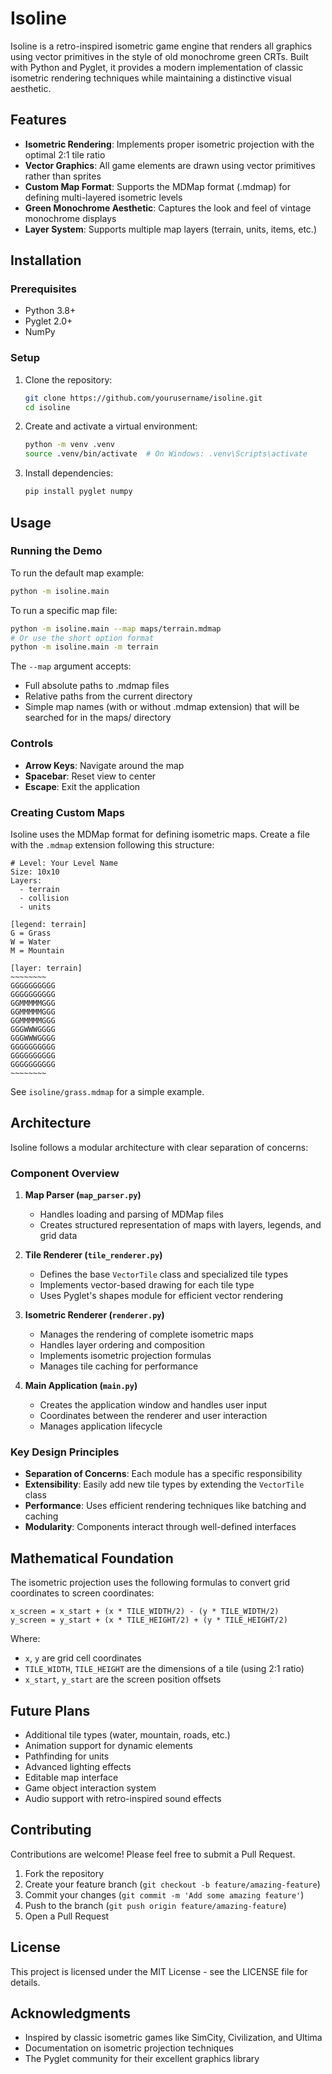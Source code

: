 # Isoline

Isoline is a retro-inspired isometric game engine that renders all graphics using vector primitives in the style of old monochrome green CRTs. Built with Python and Pyglet, it provides a modern implementation of classic isometric rendering techniques while maintaining a distinctive visual aesthetic.

## Features

- **Isometric Rendering**: Implements proper isometric projection with the optimal 2:1 tile ratio
- **Vector Graphics**: All game elements are drawn using vector primitives rather than sprites
- **Custom Map Format**: Supports the MDMap format (.mdmap) for defining multi-layered isometric levels
- **Green Monochrome Aesthetic**: Captures the look and feel of vintage monochrome displays
- **Layer System**: Supports multiple map layers (terrain, units, items, etc.)

## Installation

### Prerequisites

- Python 3.8+
- Pyglet 2.0+
- NumPy

### Setup

1. Clone the repository:
   ```bash
   git clone https://github.com/yourusername/isoline.git
   cd isoline
   ```

2. Create and activate a virtual environment:
   ```bash
   python -m venv .venv
   source .venv/bin/activate  # On Windows: .venv\Scripts\activate
   ```

3. Install dependencies:
   ```bash
   pip install pyglet numpy
   ```

## Usage

### Running the Demo

To run the default map example:

```bash
python -m isoline.main
```

To run a specific map file:

```bash
python -m isoline.main --map maps/terrain.mdmap
# Or use the short option format
python -m isoline.main -m terrain
```

The `--map` argument accepts:
- Full absolute paths to .mdmap files
- Relative paths from the current directory
- Simple map names (with or without .mdmap extension) that will be searched for in the maps/ directory

### Controls

- **Arrow Keys**: Navigate around the map
- **Spacebar**: Reset view to center
- **Escape**: Exit the application

### Creating Custom Maps

Isoline uses the MDMap format for defining isometric maps. Create a file with the `.mdmap` extension following this structure:

```
# Level: Your Level Name
Size: 10x10
Layers:
  - terrain
  - collision
  - units

[legend: terrain]
G = Grass
W = Water
M = Mountain

[layer: terrain]
~~~~~~~~
GGGGGGGGGG
GGGGGGGGGG
GGMMMMMGGG
GGMMMMMGGG
GGMMMMMGGG
GGGWWWGGGG
GGGWWWGGGG
GGGGGGGGGG
GGGGGGGGGG
GGGGGGGGGG
~~~~~~~~
```

See `isoline/grass.mdmap` for a simple example.

## Architecture

Isoline follows a modular architecture with clear separation of concerns:

### Component Overview

1. **Map Parser (`map_parser.py`)**
   - Handles loading and parsing of MDMap files
   - Creates structured representation of maps with layers, legends, and grid data

2. **Tile Renderer (`tile_renderer.py`)**
   - Defines the base `VectorTile` class and specialized tile types
   - Implements vector-based drawing for each tile type
   - Uses Pyglet's shapes module for efficient vector rendering

3. **Isometric Renderer (`renderer.py`)**
   - Manages the rendering of complete isometric maps
   - Handles layer ordering and composition
   - Implements isometric projection formulas
   - Manages tile caching for performance

4. **Main Application (`main.py`)**
   - Creates the application window and handles user input
   - Coordinates between the renderer and user interaction
   - Manages application lifecycle

### Key Design Principles

- **Separation of Concerns**: Each module has a specific responsibility
- **Extensibility**: Easily add new tile types by extending the `VectorTile` class
- **Performance**: Uses efficient rendering techniques like batching and caching
- **Modularity**: Components interact through well-defined interfaces

## Mathematical Foundation

The isometric projection uses the following formulas to convert grid coordinates to screen coordinates:

```
x_screen = x_start + (x * TILE_WIDTH/2) - (y * TILE_WIDTH/2)
y_screen = y_start + (x * TILE_HEIGHT/2) + (y * TILE_HEIGHT/2)
```

Where:
- `x`, `y` are grid cell coordinates
- `TILE_WIDTH`, `TILE_HEIGHT` are the dimensions of a tile (using 2:1 ratio)
- `x_start`, `y_start` are the screen position offsets

## Future Plans

- Additional tile types (water, mountain, roads, etc.)
- Animation support for dynamic elements
- Pathfinding for units
- Advanced lighting effects
- Editable map interface
- Game object interaction system
- Audio support with retro-inspired sound effects

## Contributing

Contributions are welcome! Please feel free to submit a Pull Request.

1. Fork the repository
2. Create your feature branch (`git checkout -b feature/amazing-feature`)
3. Commit your changes (`git commit -m 'Add some amazing feature'`)
4. Push to the branch (`git push origin feature/amazing-feature`)
5. Open a Pull Request

## License

This project is licensed under the MIT License - see the LICENSE file for details.

## Acknowledgments

- Inspired by classic isometric games like SimCity, Civilization, and Ultima
- Documentation on isometric projection techniques
- The Pyglet community for their excellent graphics library 